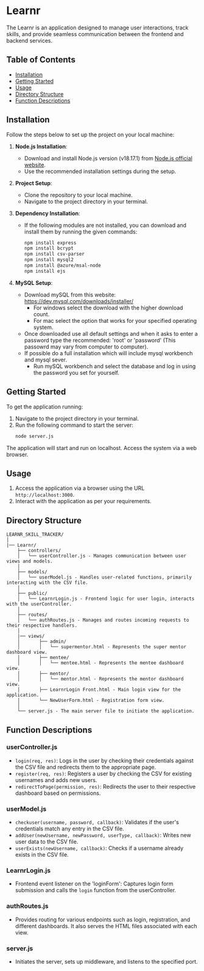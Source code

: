 # Learnr

The Learnr is an application designed to manage user interactions, track skills, and provide seamless communication between the frontend and backend services.

## Table of Contents

- [Installation](#installation)
- [Getting Started](#getting-started)
- [Usage](#usage)
- [Directory Structure](#directory-structure)
- [Function Descriptions](#function-descriptions)

## Installation

Follow the steps below to set up the project on your local machine:

1. **Node.js Installation**:
   - Download and install Node.js version (v18.17.1) from [Node.js official website](https://nodejs.org/en).
   - Use the recommended installation settings during the setup.

2. **Project Setup**:
   - Clone the repository to your local machine.
   - Navigate to the project directory in your terminal.

3. **Dependency Installation**:
   - If the following modules are not installed, you can download and install them by running the given commands:
     ```bash
     npm install express
     npm install bcrypt
     npm install csv-parser
     npm install mysql2
     npm install @azure/msal-node
     npm install ejs
     ```

4. **MySQL Setup**:
   - Download mySQL from this website: https://dev.mysql.com/downloads/installer/
      - For windows select the download with the higher download count.
      - For mac select the option that works for your specified operating system. 
   - Once downloaded use all default settings and when it asks to enter a password type the recommended: 'root' or 'password' (This passowrd may vary from computer to computer).
   - If possible do a full installation which will include mysql workbench and mysql sever.
      - Run mySQL workbench and select the database and log in using the password you set for yourself.


## Getting Started

To get the application running:

1. Navigate to the project directory in your terminal.
2. Run the following command to start the server:
   ```bash
   node server.js
   ```

The application will start and run on localhost. Access the system via a web browser.

## Usage

1. Access the application via a browser using the URL `http://localhost:3000`.
2. Interact with the application as per your requirements.

## Directory Structure

```
LEARNR_SKILL_TRACKER/
│
|── Learnr/
    ├── controllers/
    │   └── userController.js - Manages communication between user views and models.
    │
    ├── models/
    │   └── userModel.js - Handles user-related functions, primarily interacting with the CSV file.
    │
    ├── public/
    │   └── LearnrLogin.js - Frontend logic for user login, interacts with the userController.
    │
    ├── routes/
    │   └── authRoutes.js - Manages and routes incoming requests to their respective handlers.
    │
    |── views/
    │       ├── admin/
    │       │   └── supermentor.html - Represents the super mentor dashboard view.
    │       ├── mentee/
    │       │   └── mentee.html - Represents the mentee dashboard view.
    │       ├── mentor/
    │       │   └── mentor.html - Represents the mentor dashboard view.
    │       ├── LearnrLogin Front.html - Main login view for the application.
    │       └── NewUserForm.html - Registration form view.
    │
    └── server.js - The main server file to initiate the application.
```

## Function Descriptions

### **userController.js**
- `login(req, res)`: Logs in the user by checking their credentials against the CSV file and redirects them to the appropriate page.
- `register(req, res)`: Registers a user by checking the CSV for existing usernames and adds new users.
- `redirectToPage(permission, res)`: Redirects the user to their respective dashboard based on permissions.

### **userModel.js**
- `checkuser(username, password, callback)`: Validates if the user's credentials match any entry in the CSV file.
- `addUser(newUsername, newPassword, userType, callback)`: Writes new user data to the CSV file.
- `userExists(newUsername, callback)`: Checks if a username already exists in the CSV file.

### **LearnrLogin.js**
- Frontend event listener on the 'loginForm': Captures login form submission and calls the `login` function from the userController.

### **authRoutes.js**
- Provides routing for various endpoints such as login, registration, and different dashboards. It also serves the HTML files associated with each view.

### **server.js**
- Initiates the server, sets up middleware, and listens to the specified port.
